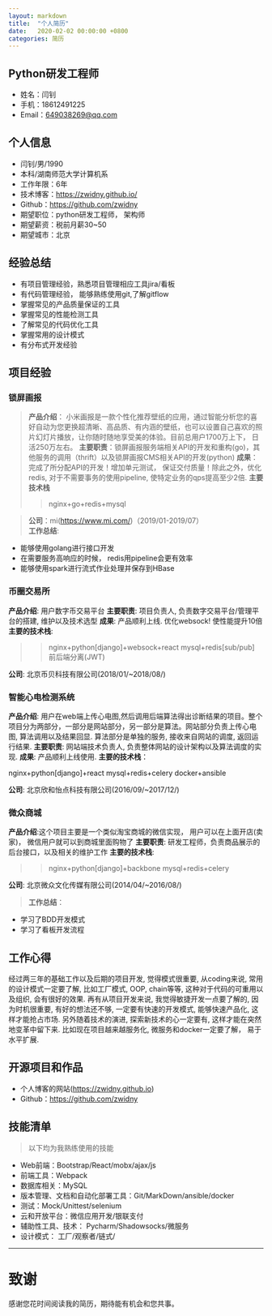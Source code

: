 ```yaml
---
layout: markdown
title:  "个人简历"
date:   2020-02-02 00:00:00 +0800
categories: 简历
---
```


## Python研发工程师

- 姓名：闫钊
- 手机：18612491225
- Email：649038269@qq.com

## 个人信息
 - 闫钊/男/1990 
 - 本科/湖南师范大学计算机系 
 - 工作年限：6年
 - 技术博客：https://zwidny.github.io/
 - Github：https://github.com/zwidny
 - 期望职位：python研发工程师， 架构师
 - 期望薪资：税前月薪30~50
 - 期望城市：北京
 
## 经验总结

- 有项目管理经验，熟悉项目管理相应工具jira/看板
- 有代码管理经验， 能够熟练使用git,了解gitflow
- 掌握常见的产品质量保证的工具
- 掌握常见的性能检测工具
- 了解常见的代码优化工具
- 掌握常用的设计模式
- 有分布式开发经验



## 项目经验

### 锁屏画报
>**产品介绍**： 小米画报是一款个性化推荐壁纸的应用，通过智能分析您的喜好自动为您更换超清晰、高品质、有内涵的壁纸，也可以设置自己喜欢的照片幻灯片播放，让你随时随地享受美的体验。目前总用户1700万上下， 日活250万左右。 
**主要职责**：锁屏画报服务端相关API的开发和重构(go)，其他服务的调用（thrift）以及锁屏画报CMS相关API的开发(python)
**成果**：完成了所分配API的开发！增加单元测试， 保证交付质量！除此之外，优化redis, 对于不需要事务的使用pipeline, 使特定业务的qps提高至少2倍.
>**主要技术栈**  
>> nginx+go+redis+mysql

> **公司**：mi(https://www.mi.com/)（2019/01-2019/07）  
> **工作总结**:  
  + 能够使用golang进行接口开发
  + 在需要服务高响应的时候， redis用pipeline会更有效率
  + 能够使用spark进行流式作业处理并保存到HBase
  
### 币圈交易所
> 
**产品介绍**: 用户数字币交易平台
**主要职责**: 项目负责人, 负责数字交易平台/管理平台的搭建, 维护以及技术选型
**成果**: 产品顺利上线. 优化websock! 使性能提升10倍
**主要的技术栈**: 
>> nginx+python[django]+websock+react
   mysql+redis[sub/pub]
   前后端分离(JWT)
>
**公司**: 北京币贝科技有限公司(2018/01/~2018/08/)  

### 智能心电检测系统
> 
**产品介绍**:  用户在web端上传心电图,然后调用后端算法得出诊断结果的项目。整个项目分为两部分，一部分是网站部分，另一部分是算法。网站部分负责上传心电图, 算法调用以及结果回显. 算法部分是单独的服务, 接收来自网站的调度, 返回运行结果. 
**主要职责**: 网站端技术负责人, 负责整体网站的设计架构以及算法调度的实现. 
**成果**: 产品顺利上线使用.
**主要的技术栈**：
>> 
nginx+python[django]+react
mysql+redis+celery
docker+ansible
>
**公司**: 北京欣和怡点科技有限公司(2016/09/~2017/12/)

### 微众商城
> 
**产品介绍**:这个项目主要是一个类似淘宝商城的微信实现， 用户可以在上面开店(卖家)， 微信用户就可以到商城里面购物了
**主要职责**: 研发工程师，负责商品展示的后台接口，以及相关的维护工作
**主要的技术栈**:
>>nginx+python[django]+backbone
mysql+redis+celery
>
**公司**: 北京微众文化传媒有限公司(2014/04/~2016/08/)
> **工作总结**： 
+ 学习了BDD开发模式
+ 学习了看板开发流程

    
    
## 工作心得
经过两三年的基础工作以及后期的项目开发, 觉得模式很重要, 从coding来说, 常用的设计模式一定要了解, 比如工厂模式, OOP, chain等等, 这种对于代码的可重用以及组织, 会有很好的效果. 再有从项目开发来说, 我觉得敏捷开发一点要了解的, 因为时机很重要, 有好的想法还不够, 一定要有快速的开发模式, 能够快速产品化, 这样才能抢占市场. 另外随着技术的演进, 探索新技术的心一定要有, 这样才能在突然地变革中留下来. 比如现在项目越来越服务化, 微服务和docker一定要了解， 易于水平扩展.
  
## 开源项目和作品
+ 个人博客的网站(https://zwidny.github.io)
+ Github：https://github.com/zwidny

## 技能清单
> 以下均为我熟练使用的技能
>
- Web前端：Bootstrap/React/mobx/ajax/js
- 前端工具：Webpack
- 数据库相关：MySQL
- 版本管理、文档和自动化部署工具：Git/MarkDown/ansible/docker
- 测试：Mock/Unittest/selenium
- 云和开放平台：微信应用开发/银联支付
- 辅助性工具、技术： Pycharm/Shadowsocks/微服务
- 设计模式： 工厂/观察者/链式/
      
---      
# 致谢
感谢您花时间阅读我的简历，期待能有机会和您共事。
      
